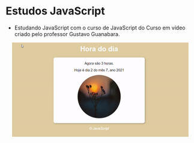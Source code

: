 # Estudos JavaScript

- Estudando JavaScript com o curso de JavaScript do Curso em vídeo criado pelo professor Gustavo Guanabara.


<p align = "center">
    <img width = "470" src="src/assets/ezgif.com-gif-maker.gif" >
</p>
